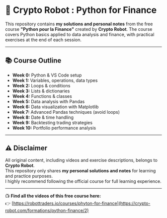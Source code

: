 # 💼 Crypto Robot : Python for Finance

This repository contains **my solutions and personal notes** from the free course **"Python pour la Finance"** created by **Crypto Robot**.
The course covers Python basics applied to data analysis and finance, with practical exercises at the end of each session.

---

## 📚 Course Outline

- **Week 0:** Python & VS Code setup  
- **Week 1:** Variables, operations, data types  
- **Week 2:** Loops & conditions  
- **Week 3:** Lists & dictionaries  
- **Week 4:** Functions & classes  
- **Week 5:** Data analysis with Pandas  
- **Week 6:** Data visualization with Matplotlib  
- **Week 7:** Advanced Pandas techniques (avoid loops)  
- **Week 8:** Date & time handling  
- **Week 9:** Backtesting trading strategies  
- **Week 10:** Portfolio performance analysis  

---

## ⚠️ Disclaimer

All original content, including videos and exercise descriptions, belongs to **Crypto Robot**.  
This repository only shares **my personal solutions and notes** for learning and practice purposes.  
I highly recommend following the official course for full learning experience.

---


📺 **Find all the videos of this free course here:**  
👉 [https://robottraders.io/courses/phyton-for-finance](https://crypto-robot.com/formations/python-finance/2)
